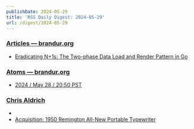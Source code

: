 ```yaml
---
publishDate: 2024-05-29
title: 'RSS Daily Digest: 2024-05-29'
url: /digest/2024-05-29
---
```


### [Articles — brandur.org](https://brandur.org/)

  * [Eradicating N+1s: The Two-phase Data Load and Render Pattern in Go](https://brandur.org/two-phase-render)
  
### [Atoms  — brandur.org](https://brandur.org/)

  * [2024 / May 28 / 20:50 PST](https://brandur.org/atoms/gtf4j3s)
  
### [Chris Aldrich](https://boffosocko.com/)

  * [](https://boffosocko.com/2024/05/28/55823248/)
  * [Acquisition: 1950 Remington All-New Portable Typewriter](https://boffosocko.com/2024/05/28/acquisition-1950-remington-all-new-portable-typewriter/)
  
